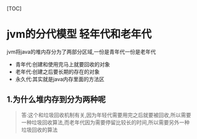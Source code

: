 [TOC]
# jvm的分代模型 轻年代和老年代

jvm将java的堆内存分为了两部分区域,一份是青年代一份是老年代
- 青年代:创建和使用完马上就要回收的对象
- 老年代:创建之后要长期的存在的对象
- 永久代:其实就是java内存里面的方法区

## 1.为什么堆内存到分为两种呢
> 答:这个和垃圾回收机制有关,因为年轻代需要用完之后就要被回收,所以需要一种垃圾回收算法,而老年代因为需要停留比较长的时间,所以需要另外一种垃圾回收的算法
  
